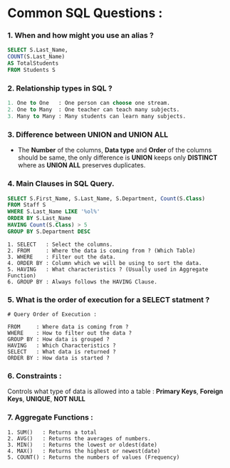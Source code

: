 # Common SQL Questions :

### 1. When and how might you use an **alias** ?
```sql
SELECT S.Last_Name, 
COUNT(S.Last_Name) 
AS TotalStudents
FROM Students S
```

### 2. **Relationship** types in SQL ?
```sql
1. One to One   : One person can choose one stream. 
2. One to Many  : One teacher can teach many subjects.
3. Many to Many : Many students can learn many subjects.
```

### 3. Difference between **UNION** and **UNION ALL**
- The **Number** of the columns, **Data type** and **Order** of the columns should be same, the only difference is **UNION** keeps only **DISTINCT** where as **UNION ALL** preserves duplicates.

### 4. **Main Clauses** in **SQL Query**.
```sql
SELECT S.First_Name, S.Last_Name, S.Department, Count(S.Class)
FROM Staff S
WHERE S.Last_Name LIKE '%ol%'
ORDER BY S.Last_Name
HAVING Count(S.Class) > 5
GROUP BY S.Department DESC
```
```
1. SELECT   : Select the columns.
2. FROM     : Where the data is coming from ? (Which Table)
3. WHERE    : Filter out the data.
4. ORDER BY : Column which we will be using to sort the data. 
5. HAVING   : What characteristics ? (Usually used in Aggregate Function)
6. GROUP BY : Always follows the HAVING Clause.
```

### 5. What is the order of execution for a **SELECT** statment ?
```
# Query Order of Execution :

FROM     : Where data is coming from ?
WHERE    : How to filter out the data ?
GROUP BY : How data is grouped ?
HAVING   : Which Characteristics ?
SELECT   : What data is returned ?
ORDER BY : How data is started ?
```

### 6. Constraints :

Controls what type of data is allowed into a table : **Primary Keys**, **Foreign Keys**, **UNIQUE**, **NOT NULL**

### 7. Aggregate Functions :
```
1. SUM()   : Returns a total
2. AVG()   : Returns the averages of numbers.
3. MIN()   : Returns the lowest or oldest(date)
4. MAX()   : Returns the highest or newest(date)
5. COUNT() : Returns the numbers of values (Frequency)
```
